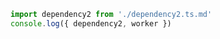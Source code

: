 ```typescript
import dependency2 from './dependency2.ts.md'
console.log({ dependency2, worker })
```
